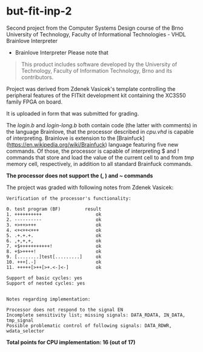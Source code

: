 # but-fit-inp-2
Second project from the Computer Systems Design course of the Brno University of Technology, Faculty of Informational Technologies - VHDL Brainlove Interpreter

- Brainlove Interpreter
Please note that
> This product includes software developed by the University of Technology, Faculty of Information Technology, Brno and its contributors.

Project was derived from Zdenek Vasicek's template controlling the peripheral features of the FITkit development kit containing the XC3S50 family FPGA on board.

It is uploaded in form that was submitted for grading.

The *login.b* and *login-long.b* both contain code (the latter with comments) in the language Brainlove, that the processor described in *cpu.vhd* is capable of interpreting. Brainlove is extension to the [Brainfuck] (https://en.wikipedia.org/wiki/Brainfuck) language featuring five new commands. Of those, the processor is capable of interpreting $ and ! commands that store and load the value of the current cell to and from *tmp* memory cell, respectively, in addition to all standard Brainfuck commands.

**The processor does not support the (, ) and ~ commands**

The project was graded with following notes from Zdenek Vasicek:

```
Verification of the processor's functionality:

0. test program (BF)         result
1. ++++++++++                    ok
2. ----------                    ok
3. +>++>+++                      ok
4. <+<++<+++                     ok
5. .+.+.+.                       ok
6. ,+,+,+,                       ok
7. +$+++++++++++!                ok
8. +$>++++!                      ok
9. [........]test[.........]     ok
10. +++[.-]                      ok
11. +++++[>++[>+.<-]<-]          ok

Support of basic cycles: yes
Support of nested cycles: yes


Notes regarding implementation:

Processor does not respond to the signal EN
Incomplete sensitivity list; missing signals: DATA_RDATA, IN_DATA, tmp_signal
Possible problematic control of following signals: DATA_RDWR, wdata_selector
```

**Total points for CPU implementation: 16 (out of 17)**
